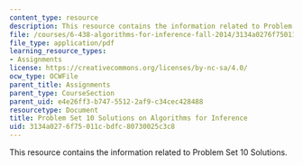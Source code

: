 ```yaml
---
content_type: resource
description: This resource contains the information related to Problem Set 10 Solutions.
file: /courses/6-438-algorithms-for-inference-fall-2014/3134a0276f75011cbdfc80730025c3c8_MIT6_438F14_ps10_sol.pdf
file_type: application/pdf
learning_resource_types:
- Assignments
license: https://creativecommons.org/licenses/by-nc-sa/4.0/
ocw_type: OCWFile
parent_title: Assignments
parent_type: CourseSection
parent_uid: e4e26ff3-b747-5512-2af9-c34cec428488
resourcetype: Document
title: Problem Set 10 Solutions on Algorithms for Inference
uid: 3134a027-6f75-011c-bdfc-80730025c3c8
---
```

This resource contains the information related to Problem Set 10 Solutions.